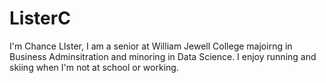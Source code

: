 # ListerC
I'm Chance LIster, I am a senior at William Jewell College majoirng in Business Adminsitration and minoring in Data Science. I enjoy running and skiing when I'm not at school or working.
